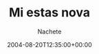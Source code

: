 ---
title: 'Mi estas nova'
posts: 3
hash: 't293'
author: 'Nachete'
date: 2004-08-20T12:35:00+00:00
sources:
  - http://forums.tokipona.org/viewtopic.php%3Ft=293.html
---